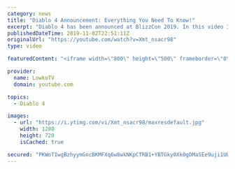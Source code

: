 ```yaml
---
category: news
title: "Diablo 4 Announcement: Everything You Need To Know!"
excerpt: "Diablo 4 has been announced at BlizzCon 2019. In this video I go over everything you need to know about this upcoming Blizzard Entertainment game."
publishedDateTime: 2019-11-02T22:51:11Z
originalUrl: "https://youtube.com/watch?v=Xmt_nsacr98"
type: video

featuredContent: "<iframe width=\"800\" height=\"500\" frameborder=\"0\" src=\"https://www.youtube.com/embed/Xmt_nsacr98\" allow=\"accelerometer; autoplay; encrypted-media; gyroscope; picture-in-picture\" allowfullscreen></iframe>"

provider:
  name: LowkoTV
  domain: youtube.com

topics:
  - Diablo 4

images:
  - url: "https://i.ytimg.com/vi/Xmt_nsacr98/maxresdefault.jpg"
    width: 1280
    height: 720
    isCached: true

secured: "PKWoTIwgBzhyymGncBKMFXq6w8wkNKpCTRB1+YBTGky0Xk0gDMaSEe9uji1UBHW7SyOl9Am4OirnSYxjYeg8q3hK5WpmKB9R0IfyLsDkOiH06slQewvyVcV8VFtUoXCbdTl8je4zmeSXzOtXXmGiDd1SB59KikWMAQxedHRa9gcK+k0BP4QWFLWGEssXEkwSqijZEFk1IjD/CNuvBH+4ARLJuwj7hDWeTYvnw64Bl9mKx3771UPLwlx2I2jH5W6bEttMSaKytca5cTrhvwCIi3OakWARJ0M3gRwHjSvQxAoL6MiL4OvrQTYC0QsKP7+6LlmbZM+gDi7dY9G0EJbzw4BBqgteljV5qeUlq5x2ZR83bmwS1h9bsrOuQ0QiK3UoSYfgdVpmx6k5C26mnNF0ObWmiUP5AXGUbtURO6F42U3VR4FqV/nI7x9fiLWPKqXI;x/5+YvZ0Uw6Ta1dop3qgtg=="
---
```


